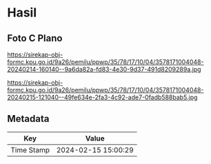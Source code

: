 # Hasil

## Foto C Plano

https://sirekap-obj-formc.kpu.go.id/9a26/pemilu/ppwp/35/78/17/10/04/3578171004048-20240214-160140--9a6da82a-fd83-4e30-9d37-491d8209289a.jpg

https://sirekap-obj-formc.kpu.go.id/9a26/pemilu/ppwp/35/78/17/10/04/3578171004048-20240215-121040--49fe634e-2fa3-4c92-ade7-0fadb588bab5.jpg


## Metadata

| Key        | Value               |
| ---------- | ------------------- |
| Time Stamp | 2024-02-15 15:00:29 |



